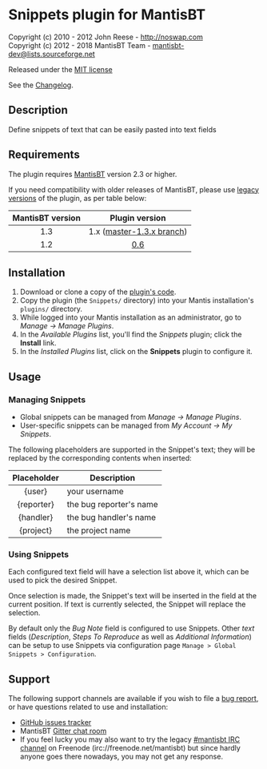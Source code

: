 # Snippets plugin for MantisBT

Copyright (c) 2010 - 2012  John Reese - http://noswap.com  
Copyright (c) 2012 - 2018  MantisBT Team - mantisbt-dev@lists.sourceforge.net

Released under the [MIT license](http://opensource.org/licenses/MIT)

See the [Changelog](https://github.com/mantisbt-plugins/snippets/blob/master/CHANGELOG.md).


## Description

Define snippets of text that can be easily pasted into text fields


## Requirements

The plugin requires [MantisBT](http://mantisbt.org/) version 2.3 or higher.

If you need compatibility with older releases of MantisBT, please use [legacy
versions](https://github.com/mantisbt-plugins/snippets/releases) of the plugin, 
as per table below:

MantisBT version | Plugin version
:---:|:---:
| 1.3 | 1.x ([master-1.3.x branch](https://github.com/mantisbt-plugins/snippets/tree/master-1.3.x))
| 1.2 | [0.6](https://github.com/mantisbt-plugins/snippets/releases/tag/v0.6)


## Installation

1. Download or clone a copy of the [plugin's code](https://github.com/mantisbt-plugins/snippets).
2. Copy the plugin (the `Snippets/` directory) into your Mantis
   installation's `plugins/` directory.
3. While logged into your Mantis installation as an administrator, go to
   *Manage -> Manage Plugins*.
4. In the *Available Plugins* list, you'll find the *Snippets* plugin;
   click the **Install** link.
5. In the *Installed Plugins* list, click on the **Snippets** plugin to configure it.


## Usage

### Managing Snippets

- Global snippets can be managed from *Manage -> Manage Plugins*.
- User-specific snippets can be managed from *My Account -> My Snippets*.

The following placeholders are supported in the Snippet's text; they will be
replaced by the corresponding contents when inserted:

 Placeholder | Description
:-----------:|-------------------------
{user}       | your username
{reporter}   | the bug reporter's name
{handler}    | the bug handler's name
{project}    | the project name


### Using Snippets

Each configured text field will have a selection list above it, which can be
used to pick the desired Snippet.

Once selection is made, the Snippet's text will be inserted in the field at the
current position. If text is currently selected, the Snippet will replace the
selection.

By default only the *Bug Note* field is configured to use Snippets.
Other *text* fields (*Description*, *Steps To Reproduce* as well as *Additional
Information*) can be setup to use Snippets via configuration page `Manage > Global Snippets > Configuration`.

## Support

The following support channels are available if you wish to file a
[bug report](https://github.com/mantisbt-plugins/snippets/issues/new),
or have questions related to use and installation:

  - [GitHub issues tracker](http://github.com/mantisbt-plugins/snippets/issues)
  - MantisBT [Gitter chat room](https://gitter.im/mantisbt/mantisbt)
  - If you feel lucky you may also want to try the legacy
    [#mantisbt IRC channel](https://webchat.freenode.net/?channels=%23mantisbt)
    on Freenode (irc://freenode.net/mantisbt)
    but since hardly anyone goes there nowadays, you may not get any response.
